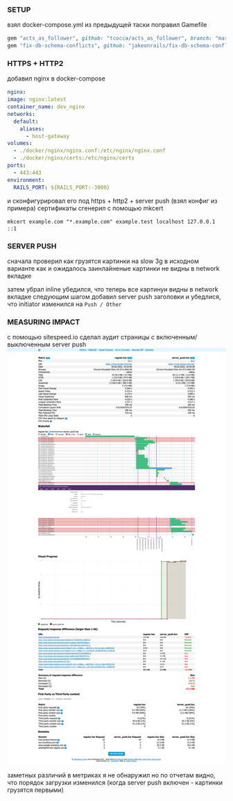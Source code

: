 ### SETUP

взял docker-compose.yml из предыдущей таски
поправил Gamefile

```ruby
gem "acts_as_follower", github: "tcocca/acts_as_follower", branch: "master"
gem "fix-db-schema-conflicts", github: "jakeonrails/fix-db-schema-conflicts", branch: "master"
```

### HTTPS + HTTP2

добавил nginx в docker-compose

```yml
nginx:
image: nginx:latest
container_name: dev_nginx
networks:
  default:
    aliases:
      - host-gateway
volumes:
  - ./docker/nginx/nginx.conf:/etc/nginx/nginx.conf
  - ./docker/nginx/certs:/etc/nginx/certs
ports:
  - 443:443
environment:
  RAILS_PORT: ${RAILS_PORT:-3000}
```

и сконфигурировал его под https + http2 + server push (взял конфиг из примера)
сертификаты сгенерил с помощью mkcert

```shell script
mkcert example.com "*.example.com" example.test localhost 127.0.0.1 ::1
```

### SERVER PUSH

сначала проверил как грузятся картинки на slow 3g в исходном варианте
как и ожидалось заинлайненые картинки не видны в network вкладке

затем убрал inline убедился, что теперь все картинуи видны в network вкладке
следующим шагом добавил server push заголовки и убедлися, что initiator изменился на `Push / Other`

### MEASURING IMPACT

c помощью sitespeed.io сделал аудит страницы с включенным/выключенным server push
![Alt text](/sitespeed-result/compare_reports.png?raw=true 'Compare Results')

заметных различий в метриках я не обнаружил
но по отчетам видно, что порядок загрузки изменился
(когда server push включен - картинки грузятся первыми)
